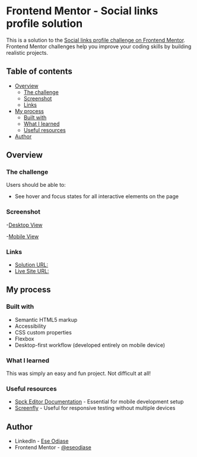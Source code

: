 # Frontend Mentor - Social links profile solution

This is a solution to the [Social links profile challenge on Frontend Mentor](https://www.frontendmentor.io/challenges/social-links-profile-UG32l9m6dQ). Frontend Mentor challenges help you improve your coding skills by building realistic projects. 

## Table of contents

- [Overview](#overview)
  - [The challenge](#the-challenge)
  - [Screenshot](#screenshot)
  - [Links](#links)
- [My process](#my-process)
  - [Built with](#built-with)
  - [What I learned](#what-i-learned)
  - [Useful resources](#useful-resources)
- [Author](#author)

## Overview

### The challenge

Users should be able to:

- See hover and focus states for all interactive elements on the page

### Screenshot

-[Desktop View](./src/solution/screenshots/desktop-view.jpg)

-[Mobile View](./src/solution/screenshots/mobile-view.jpg)

### Links

- [Solution URL:](https://github.com/eseodiase/frontend-mentor-social-links-profile-challenge)
- [Live Site URL:](https://eseodiase.github.io/frontend-mentor-social-links-profile-challenge/)

## My process

### Built with

- Semantic HTML5 markup
- Accessibility
- CSS custom properties
- Flexbox
- Desktop-first workflow (developed entirely on mobile device)

### What I learned

This was simply an easy and fun project. Not difficult at all!

### Useful resources

- [Spck Editor Documentation](https://spck.io/documentation) - Essential for mobile development setup
- [Screenfly](https://screenfly.org) - Useful for responsive testing without multiple devices

## Author

- LinkedIn - [Ese Odiase](https://ng.linkedin.com/in/ese-g-odiase-220576196)
- Frontend Mentor - [@eseodiase](https://www.frontendmentor.io/profile/eseodiase)
